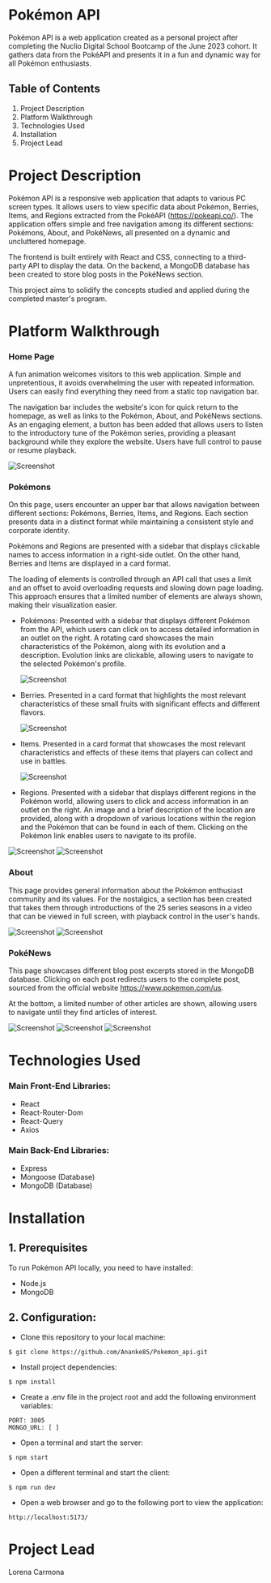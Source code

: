 # Pokémon API
Pokémon API is a web application created as a personal project after completing the Nuclio Digital School Bootcamp of the June 2023 cohort. It gathers data from the PokéAPI and presents it in a fun and dynamic way for all Pokémon enthusiasts.

## Table of Contents

1. Project Description
2. Platform Walkthrough
3. Technologies Used
4. Installation
6. Project Lead
   
# Project Description
Pokémon API is a responsive web application that adapts to various PC screen types. It allows users to view specific data about Pokémon, Berries, Items, and Regions extracted from the PokéAPI (https://pokeapi.co/). The application offers simple and free navigation among its different sections: Pokémons, About, and PokéNews, all presented on a dynamic and uncluttered homepage.

The frontend is built entirely with React and CSS, connecting to a third-party API to display the data. On the backend, a MongoDB database has been created to store blog posts in the PokéNews section.

This project aims to solidify the concepts studied and applied during the completed master's program.
 

# Platform Walkthrough

### Home Page
A fun animation welcomes visitors to this web application. Simple and unpretentious, it avoids overwhelming the user with repeated information. Users can easily find everything they need from a static top navigation bar.

The navigation bar includes the website's icon for quick return to the homepage, as well as links to the Pokémon, About, and PokéNews sections. As an engaging element, a button has been added that allows users to listen to the introductory tune of the Pokémon series, providing a pleasant background while they explore the website. Users have full control to pause or resume playback.

![Screenshot](./Screenshots/home.jpg)

### Pokémons
On this page, users encounter an upper bar that allows navigation between different sections: Pokémons, Berries, Items, and Regions. Each section presents data in a distinct format while maintaining a consistent style and corporate identity.

Pokémons and Regions are presented with a sidebar that displays clickable names to access information in a right-side outlet. On the other hand, Berries and Items are displayed in a card format.

The loading of elements is controlled through an API call that uses a limit and an offset to avoid overloading requests and slowing down page loading. This approach ensures that a limited number of elements are always shown, making their visualization easier.


* Pokémons: Presented with a sidebar that displays different Pokémon from the API, which users can click on to access detailed information in an outlet on the right. A rotating card showcases the main characteristics of the Pokémon, along with its evolution and a description. Evolution links are clickable, allowing users to navigate to the selected Pokémon's profile.
  
  ![Screenshot](./Screenshots/pokemons.jpg)

* Berries. Presented in a card format that highlights the most relevant characteristics of these small fruits with significant effects and different flavors.
   
  ![Screenshot](./Screenshots/berries.jpg)

* Items. Presented in a card format that showcases the most relevant characteristics and effects of these items that players can collect and use in battles.
  
  ![Screenshot](./Screenshots/items.jpg)

* Regions. Presented with a sidebar that displays different regions in the Pokémon world, allowing users to click and access information in an outlet on the right. An image and a brief description of the location are provided, along with a dropdown of various locations within the region and the Pokémon that can be found in each of them. Clicking on the Pokémon link enables users to navigate to its profile.

 ![Screenshot](./Screenshots/regions.jpg)
 ![Screenshot](./Screenshots/locations.jpg)


### About
This page provides general information about the Pokémon enthusiast community and its values. For the nostalgics, a section has been created that takes them through introductions of the 25 series seasons in a video that can be viewed in full screen, with playback control in the user's hands.

![Screenshot](./Screenshots/about.jpg)
![Screenshot](./Screenshots/about2.jpg)


### PokéNews

This page showcases different blog post excerpts stored in the MongoDB database. Clicking on each post redirects users to the complete post, sourced from the official website https://www.pokemon.com/us.

At the bottom, a limited number of other articles are shown, allowing users to navigate until they find articles of interest.

![Screenshot](./Screenshots/pokenews.jpg)
![Screenshot](./Screenshots/post.jpg)
![Screenshot](./Screenshots/post2.jpg)


# Technologies Used
### Main Front-End Libraries:

* React
* React-Router-Dom
* React-Query
* Axios

### Main Back-End Libraries:

* Express
* Mongoose (Database)
* MongoDB (Database)

# Installation
## 1. Prerequisites

To run Pokémon API locally, you need to have installed:
* Node.js
* MongoDB

## 2. Configuration:

* Clone this repository to your local machine:
````
$ git clone https://github.com/Ananke85/Pokemon_api.git
````
* Install project dependencies:
```
$ npm install
````
* Create a .env file in the project root and add the following environment variables:
```
PORT: 3005
MONGO_URL: [ ]
````
* Open a terminal and start the server:
```
$ npm start
````
* Open a different terminal and start the client:
```
$ npm run dev
````
* Open a web browser and go to the following port to view the application:
```
http://localhost:5173/
````
# Project Lead
Lorena Carmona

